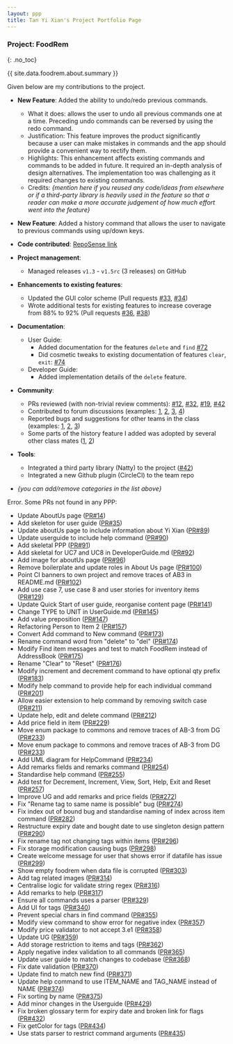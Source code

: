 ```yaml
---
layout: ppp
title: Tan Yi Xian's Project Portfolio Page
---
```


<!-- markdownlint-disable-next-line blanks-around-headers -->
### Project: FoodRem
{: .no_toc}

<!-- markdownlint-disable-next-line proper-names -->
{{ site.data.foodrem.about.summary }}

Given below are my contributions to the project.

* **New Feature**: Added the ability to undo/redo previous commands.

  * What it does: allows the user to undo all previous commands one at a time. Preceding undo commands can be reversed by using the redo command.
  * Justification: This feature improves the product significantly because a user can make mistakes in commands and the app should provide a convenient way to rectify them.
  * Highlights: This enhancement affects existing commands and commands to be added in future. It required an in-depth analysis of design alternatives. The implementation too was challenging as it required changes to existing commands.
  * Credits: _{mention here if you reused any code/ideas from elsewhere or if a third-party library is heavily used in the feature so that a reader can make a more accurate judgement of how much effort went into the feature}_

* **New Feature**: Added a history command that allows the user to navigate to previous commands using up/down keys.

* **Code contributed**: [RepoSense link]()

* **Project management**:

  * Managed releases `v1.3` - `v1.5rc` (3 releases) on GitHub

* **Enhancements to existing features**:

  * Updated the GUI color scheme (Pull requests [\#33](), [\#34]())
  * Wrote additional tests for existing features to increase coverage from 88% to 92% (Pull requests [\#36](), [\#38]())

* **Documentation**:

  * User Guide:
    * Added documentation for the features `delete` and `find` [\#72]()
    * Did cosmetic tweaks to existing documentation of features `clear`, `exit`: [\#74]()
  * Developer Guide:
    * Added implementation details of the `delete` feature.

* **Community**:

  * PRs reviewed (with non-trivial review comments): [\#12](), [\#32](), [\#19](), [\#42]()
  * Contributed to forum discussions (examples: [1](), [2](), [3](), [4]())
  * Reported bugs and suggestions for other teams in the class (examples: [1](), [2](), [3]())
  * Some parts of the history feature I added was adopted by several other class mates ([1](), [2]())

* **Tools**:

  * Integrated a third party library (Natty) to the project ([\#42]())
  * Integrated a new Github plugin (CircleCI) to the team repo

* _{you can add/remove categories in the list above}_

Error. Some PRs not found in any PPP:
* Update AboutUs page ([PR#14](https://github.com/AY2223S1-CS2103T-W16-2/tp/pull/14))
* Add skeleton for user guide ([PR#35](https://github.com/AY2223S1-CS2103T-W16-2/tp/pull/35))
* Update aboutUs page to include information about Yi Xian ([PR#89](https://github.com/AY2223S1-CS2103T-W16-2/tp/pull/89))
* Update userguide to include help command ([PR#90](https://github.com/AY2223S1-CS2103T-W16-2/tp/pull/90))
* Add skeletal PPP ([PR#91](https://github.com/AY2223S1-CS2103T-W16-2/tp/pull/91))
* Add skeletal for UC7 and UC8 in DeveloperGuide.md ([PR#92](https://github.com/AY2223S1-CS2103T-W16-2/tp/pull/92))
* Add image for aboutUs page ([PR#96](https://github.com/AY2223S1-CS2103T-W16-2/tp/pull/96))
* Remove boilerplate and update roles in About Us page ([PR#100](https://github.com/AY2223S1-CS2103T-W16-2/tp/pull/100))
* Point CI banners to own project and remove traces of AB3 in README.md ([PR#102](https://github.com/AY2223S1-CS2103T-W16-2/tp/pull/102))
* Add use case 7, use case 8 and user stories for inventory items ([PR#129](https://github.com/AY2223S1-CS2103T-W16-2/tp/pull/129))
* Update Quick Start of user guide, reorganise content page ([PR#141](https://github.com/AY2223S1-CS2103T-W16-2/tp/pull/141))
* Change TYPE to UNIT in UserGuide.md ([PR#145](https://github.com/AY2223S1-CS2103T-W16-2/tp/pull/145))
* Add value preposition ([PR#147](https://github.com/AY2223S1-CS2103T-W16-2/tp/pull/147))
* Refactoring Person to Item 2 ([PR#157](https://github.com/AY2223S1-CS2103T-W16-2/tp/pull/157))
* Convert Add command to New command ([PR#173](https://github.com/AY2223S1-CS2103T-W16-2/tp/pull/173))
* Rename command word from \"delete\" to \"del\" ([PR#174](https://github.com/AY2223S1-CS2103T-W16-2/tp/pull/174))
* Modify Find item messages and test to match FoodRem instead of AddressBook ([PR#175](https://github.com/AY2223S1-CS2103T-W16-2/tp/pull/175))
* Rename \"Clear\" to \"Reset\" ([PR#176](https://github.com/AY2223S1-CS2103T-W16-2/tp/pull/176))
* Modify increment and decrement command to have optional qty prefix ([PR#183](https://github.com/AY2223S1-CS2103T-W16-2/tp/pull/183))
* Modify help command to provide help for each individual command ([PR#201](https://github.com/AY2223S1-CS2103T-W16-2/tp/pull/201))
* Allow easier extension to help command by removing switch case ([PR#211](https://github.com/AY2223S1-CS2103T-W16-2/tp/pull/211))
* Update help, edit and delete command ([PR#212](https://github.com/AY2223S1-CS2103T-W16-2/tp/pull/212))
* Add price field in item ([PR#229](https://github.com/AY2223S1-CS2103T-W16-2/tp/pull/229))
* Move enum package to commons and remove traces of AB-3 from DG ([PR#233](https://github.com/AY2223S1-CS2103T-W16-2/tp/pull/233))
* Move enum package to commons and remove traces of AB-3 from DG ([PR#233](https://github.com/AY2223S1-CS2103T-W16-2/tp/pull/233))
* Add UML diagram for HelpCommand ([PR#234](https://github.com/AY2223S1-CS2103T-W16-2/tp/pull/234))
* Add remarks fields and remarks command ([PR#254](https://github.com/AY2223S1-CS2103T-W16-2/tp/pull/254))
* Standardise help command ([PR#255](https://github.com/AY2223S1-CS2103T-W16-2/tp/pull/255))
* Add test for Decrement, Increment, View, Sort, Help, Exit and Reset ([PR#257](https://github.com/AY2223S1-CS2103T-W16-2/tp/pull/257))
* Improve UG and add remarks and price fields ([PR#272](https://github.com/AY2223S1-CS2103T-W16-2/tp/pull/272))
* Fix \"Rename tag to same name is possible\" bug ([PR#274](https://github.com/AY2223S1-CS2103T-W16-2/tp/pull/274))
* Fix index out of bound bug and standardise naming of index across item command ([PR#282](https://github.com/AY2223S1-CS2103T-W16-2/tp/pull/282))
* Restructure expiry date and bought date to use singleton design pattern ([PR#290](https://github.com/AY2223S1-CS2103T-W16-2/tp/pull/290))
* Fix rename tag not changing tags within items ([PR#296](https://github.com/AY2223S1-CS2103T-W16-2/tp/pull/296))
* Fix storage modification causing bugs ([PR#298](https://github.com/AY2223S1-CS2103T-W16-2/tp/pull/298))
* Create welcome message for user that shows error if datafile has issue ([PR#299](https://github.com/AY2223S1-CS2103T-W16-2/tp/pull/299))
* Show empty foodrem when data file is corrupted ([PR#303](https://github.com/AY2223S1-CS2103T-W16-2/tp/pull/303))
* Add tag related images ([PR#314](https://github.com/AY2223S1-CS2103T-W16-2/tp/pull/314))
* Centralise logic for validate string regex ([PR#316](https://github.com/AY2223S1-CS2103T-W16-2/tp/pull/316))
* Add remarks to help ([PR#317](https://github.com/AY2223S1-CS2103T-W16-2/tp/pull/317))
* Ensure all commands uses a parser ([PR#329](https://github.com/AY2223S1-CS2103T-W16-2/tp/pull/329))
* Add UI for tags ([PR#340](https://github.com/AY2223S1-CS2103T-W16-2/tp/pull/340))
* Prevent special chars in find command ([PR#355](https://github.com/AY2223S1-CS2103T-W16-2/tp/pull/355))
* Modify view command to show error for negative index ([PR#357](https://github.com/AY2223S1-CS2103T-W16-2/tp/pull/357))
* Modify price validator to not accept 3.e1 ([PR#358](https://github.com/AY2223S1-CS2103T-W16-2/tp/pull/358))
* Update UG ([PR#359](https://github.com/AY2223S1-CS2103T-W16-2/tp/pull/359))
* Add storage restriction to items and tags ([PR#362](https://github.com/AY2223S1-CS2103T-W16-2/tp/pull/362))
* Apply negative index validation to all commands ([PR#365](https://github.com/AY2223S1-CS2103T-W16-2/tp/pull/365))
* Update user guide to match changes to codebase ([PR#368](https://github.com/AY2223S1-CS2103T-W16-2/tp/pull/368))
* Fix date validation ([PR#370](https://github.com/AY2223S1-CS2103T-W16-2/tp/pull/370))
* Update find to match new find ([PR#371](https://github.com/AY2223S1-CS2103T-W16-2/tp/pull/371))
* Update help command to use ITEM_NAME and TAG_NAME instead of NAME ([PR#374](https://github.com/AY2223S1-CS2103T-W16-2/tp/pull/374))
* Fix sorting by name ([PR#375](https://github.com/AY2223S1-CS2103T-W16-2/tp/pull/375))
* Add minor changes in the Userguide ([PR#429](https://github.com/AY2223S1-CS2103T-W16-2/tp/pull/429))
* Fix broken glossary term for expiry date and broken link for flags ([PR#432](https://github.com/AY2223S1-CS2103T-W16-2/tp/pull/432))
* Fix getColor for tags ([PR#434](https://github.com/AY2223S1-CS2103T-W16-2/tp/pull/434))
* Use stats parser to restrict command arguments ([PR#435](https://github.com/AY2223S1-CS2103T-W16-2/tp/pull/435))
